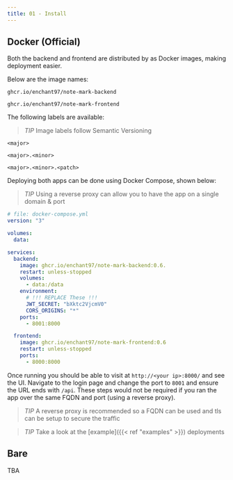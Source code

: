 ```yaml
---
title: 01 - Install
---
```


## Docker (Official)
Both the backend and frontend are distributed by as Docker images, making deployment easier.

Below are the image names:

```text
ghcr.io/enchant97/note-mark-backend

ghcr.io/enchant97/note-mark-frontend
```

The following labels are available:

> *TIP* Image labels follow Semantic Versioning

```text
<major>

<major>.<minor>

<major>.<minor>.<patch>
```

Deploying both apps can be done using Docker Compose, shown below:

> *TIP* Using a reverse proxy can allow you to have the app on a single domain & port

```yaml
# file: docker-compose.yml
version: "3"

volumes:
  data:

services:
  backend:
    image: ghcr.io/enchant97/note-mark-backend:0.6.
    restart: unless-stopped
    volumes:
      - data:/data
    environment:
      # !!! REPLACE These !!!
      JWT_SECRET: "bXktc2VjcmV0"
      CORS_ORIGINS: "*"
    ports:
      - 8001:8000

  frontend:
    image: ghcr.io/enchant97/note-mark-frontend:0.6
    restart: unless-stopped
    ports:
      - 8000:8000
```

Once running you should be able to visit at `http://<your ip>:8000/` and see the UI. Navigate to the login page and change the port to `8001` and ensure the URL ends with `/api`. These steps would not be required if you ran the app over the same FQDN and port (using a reverse proxy).

> *TIP* A reverse proxy is recommended so a FQDN can be used and tls can be setup to secure the traffic

> *TIP* Take a look at the [example]({{< ref "examples" >}}) deployments

## Bare
TBA
